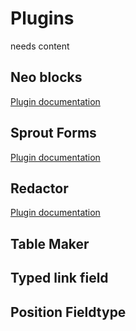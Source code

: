 # Plugins
needs content

## Neo blocks

[Plugin documentation](https://github.com/spicywebau/craft-neo/wiki)

## Sprout Forms

[Plugin documentation](https://sprout.barrelstrengthdesign.com/docs/forms/)

## Redactor

[Plugin documentation](https://github.com/craftcms/redactor/blob/v2/README.md)

## Table Maker

## Typed link field

## Position Fieldtype
